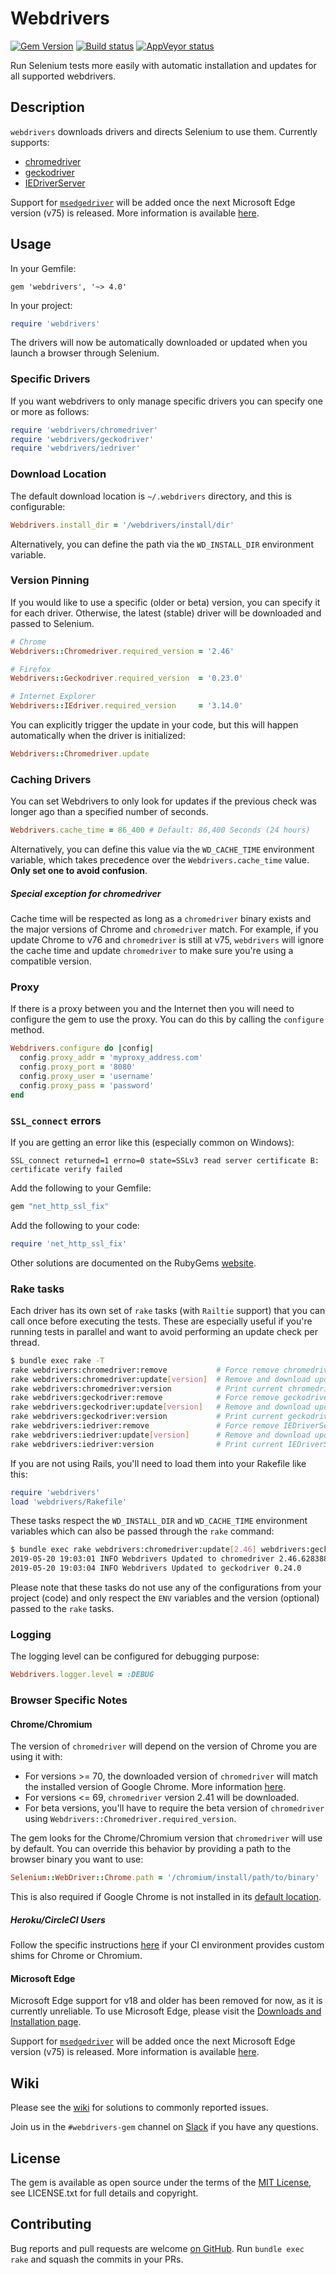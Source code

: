 # Webdrivers

[![Gem Version](https://badge.fury.io/rb/webdrivers.svg)](https://badge.fury.io/rb/webdrivers)
[![Build status](https://travis-ci.org/titusfortner/webdrivers.svg?branch=master)](https://travis-ci.org/titusfortner/webdrivers)
[![AppVeyor status](https://ci.appveyor.com/api/projects/status/ejh90xqbvkphq4cy/branch/master?svg=true)](https://ci.appveyor.com/project/titusfortner/webdrivers/branch/master)

Run Selenium tests more easily with automatic installation and updates for all supported webdrivers.

## Description

`webdrivers` downloads drivers and directs Selenium to use them. Currently supports:

* [chromedriver](http://chromedriver.chromium.org/)
* [geckodriver](https://github.com/mozilla/geckodriver)
* [IEDriverServer](https://github.com/SeleniumHQ/selenium/wiki/InternetExplorerDriver)

Support for [`msedgedriver`](https://developer.microsoft.com/en-us/microsoft-edge/tools/webdriver/)
will be added once the next Microsoft Edge version (v75) is released. More information is available 
[here](https://developer.microsoft.com/en-us/microsoft-edge/).

## Usage

In your Gemfile: 

`gem 'webdrivers', '~> 4.0'`

In your project:

```ruby
require 'webdrivers'
```

The drivers will now be automatically downloaded or updated when you launch a browser
through Selenium. 

### Specific Drivers

If you want webdrivers to only manage specific drivers you can specify one or more as follows:
```ruby
require 'webdrivers/chromedriver'
require 'webdrivers/geckodriver'
require 'webdrivers/iedriver'
```

### Download Location

The default download location is `~/.webdrivers` directory, and this is configurable:
 
 ```ruby
 Webdrivers.install_dir = '/webdrivers/install/dir'
```

Alternatively, you can define the path via the `WD_INSTALL_DIR` environment
variable.

### Version Pinning

If you would like to use a specific (older or beta) version, you can specify it for each driver. Otherwise, 
the latest (stable) driver will be downloaded and passed to Selenium.

```ruby
# Chrome
Webdrivers::Chromedriver.required_version = '2.46'

# Firefox
Webdrivers::Geckodriver.required_version  = '0.23.0'

# Internet Explorer
Webdrivers::IEdriver.required_version     = '3.14.0'
```

You can explicitly trigger the update in your code, but this will happen
automatically when the driver is initialized:

```ruby
Webdrivers::Chromedriver.update
```

### Caching Drivers

You can set Webdrivers to only look for updates if the previous check
was longer ago than a specified number of seconds.

```ruby
Webdrivers.cache_time = 86_400 # Default: 86,400 Seconds (24 hours)
```

Alternatively, you can define this value via the `WD_CACHE_TIME` environment
variable, which takes precedence over the `Webdrivers.cache_time` value. 
**Only set one to avoid confusion**.

##### Special exception for chromedriver

Cache time will be respected as long as a `chromedriver` binary exists and the major versions of 
Chrome and `chromedriver` match. For example, if you update Chrome to v76 and `chromedriver` is 
still at v75, `webdrivers` will ignore the cache time and update `chromedriver` to make sure you're 
using a compatible version.

### Proxy

If there is a proxy between you and the Internet then you will need to configure
the gem to use the proxy.  You can do this by calling the `configure` method.

````ruby
Webdrivers.configure do |config|
  config.proxy_addr = 'myproxy_address.com'
  config.proxy_port = '8080'
  config.proxy_user = 'username'
  config.proxy_pass = 'password'
end
````

### `SSL_connect` errors

If you are getting an error like this (especially common on Windows):
 
`SSL_connect returned=1 errno=0 state=SSLv3 read server certificate B: certificate verify failed`

Add the following to your Gemfile:

```ruby
gem "net_http_ssl_fix"
```

Add the following to your code:

````ruby
require 'net_http_ssl_fix'
````

Other solutions are documented on the RubyGems [website](https://guides.rubygems.org/ssl-certificate-update/).

### Rake tasks

Each driver has its own set of `rake` tasks (with `Railtie` support) that
you can call once before executing the tests.  These are especially 
useful if you're running tests in parallel and want to avoid performing 
an update check per thread.

```bash
$ bundle exec rake -T
rake webdrivers:chromedriver:remove           # Force remove chromedriver
rake webdrivers:chromedriver:update[version]  # Remove and download updated chromedriver if necessary
rake webdrivers:chromedriver:version          # Print current chromedriver version
rake webdrivers:geckodriver:remove            # Force remove geckodriver
rake webdrivers:geckodriver:update[version]   # Remove and download updated geckodriver if necessary
rake webdrivers:geckodriver:version           # Print current geckodriver version
rake webdrivers:iedriver:remove               # Force remove IEDriverServer
rake webdrivers:iedriver:update[version]      # Remove and download updated IEDriverServer if necessary
rake webdrivers:iedriver:version              # Print current IEDriverServer version
```

If you are not using Rails, you'll need to load them into your Rakefile like this:

```ruby
require 'webdrivers'
load 'webdrivers/Rakefile'
```

These tasks respect the `WD_INSTALL_DIR` and `WD_CACHE_TIME` environment
variables which can also be passed through the `rake` command:

```bash
$ bundle exec rake webdrivers:chromedriver:update[2.46] webdrivers:geckodriver:update[0.24.0] WD_CACHE_TIME=86_400 WD_INSTALL_DIR='my_dir'
2019-05-20 19:03:01 INFO Webdrivers Updated to chromedriver 2.46.628388
2019-05-20 19:03:04 INFO Webdrivers Updated to geckodriver 0.24.0
```

Please note that these tasks do not use any of the configurations from your
project (code) and only respect the `ENV` variables and the version (optional)
passed to the `rake` tasks.

### Logging

The logging level can be configured for debugging purpose:

```ruby
Webdrivers.logger.level = :DEBUG
```

### Browser Specific Notes

#### Chrome/Chromium

The version of `chromedriver` will depend on the version of Chrome you are using it with:

 * For versions >= 70, the downloaded version of `chromedriver` will match the installed version of Google Chrome. 
 More information [here](http://chromedriver.chromium.org/downloads/version-selection).
 * For versions <=  69, `chromedriver` version 2.41 will be downloaded.
 * For beta versions, you'll have to require the beta version of `chromedriver` 
 using `Webdrivers::Chromedriver.required_version`.
 
The gem looks for the Chrome/Chromium version that `chromedriver` will use by default. 
You can override this behavior by providing a path to the browser binary you want to use:

```ruby
Selenium::WebDriver::Chrome.path = '/chromium/install/path/to/binary'
```

This is also required if Google Chrome is not installed in its 
[default location](https://github.com/SeleniumHQ/selenium/wiki/ChromeDriver).

##### Heroku/CircleCI Users

Follow the specific instructions [here](https://github.com/titusfortner/webdrivers/wiki/Heroku-buildpack-google-chrome) if your CI environment provides custom shims for Chrome or Chromium.

#### Microsoft Edge

Microsoft Edge support for v18 and older has been removed for now, as it is currently 
unreliable. To use Microsoft Edge, please visit the [Downloads and Installation page](https://developer.microsoft.com/en-us/microsoft-edge/tools/webdriver/#downloads). 

Support for [`msedgedriver`](https://developer.microsoft.com/en-us/microsoft-edge/tools/webdriver/)
will be added once the next Microsoft Edge version (v75) is released. More information is available 
[here](https://developer.microsoft.com/en-us/microsoft-edge/).

## Wiki

Please see the [wiki](https://github.com/titusfortner/webdrivers/wiki) 
for solutions to commonly reported issues.

Join us in the `#webdrivers-gem` channel on [Slack](https://seleniumhq.herokuapp.com/)
if you have any questions.

## License

The gem is available as open source under the terms of the [MIT License](https://opensource.org/licenses/MIT),
see LICENSE.txt for full details and copyright.

## Contributing

Bug reports and pull requests are welcome [on GitHub](https://github.com/titusfortner/webdrivers). 
Run `bundle exec rake` and squash the commits in your PRs.
